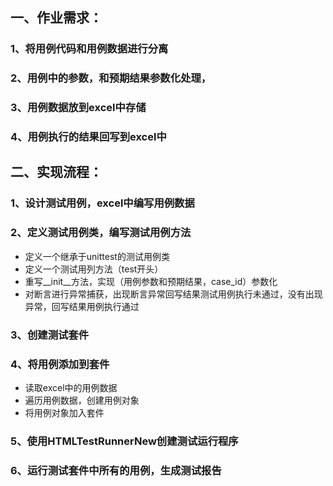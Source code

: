 ## 一、作业需求：

### 1、将用例代码和用例数据进行分离
### 2、用例中的参数，和预期结果参数化处理，
### 3、用例数据放到excel中存储
### 4、用例执行的结果回写到excel中

## 二、实现流程：
### 1、设计测试用例，excel中编写用例数据
### 2、定义测试用例类，编写测试用例方法
- 定义一个继承于unittest的测试用例类
- 定义一个测试用列方法（test开头）
- 重写__init__方法，实现（用例参数和预期结果，case_id）参数化
- 对断言进行异常捕获，出现断言异常回写结果测试用例执行未通过，没有出现异常，回写结果用例执行通过

### 3、创建测试套件
### 4、将用例添加到套件
- 读取excel中的用例数据
- 遍历用例数据，创建用例对象
- 将用例对象加入套件 
### 5、使用HTMLTestRunnerNew创建测试运行程序
### 6、运行测试套件中所有的用例，生成测试报告

